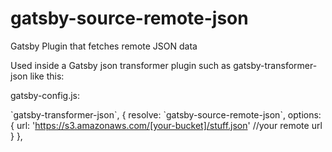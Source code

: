 # gatsby-source-remote-json
Gatsby Plugin that fetches remote JSON data

Used inside a Gatsby json transformer plugin such as gatsby-transformer-json like this:

gatsby-config.js:

\`gatsby-transformer-json\`,
    {
      resolve: \`gatsby-source-remote-json\`,
      options: {
        url: 'https://s3.amazonaws.com/[your-bucket]/stuff.json' //your remote url
      }
    },
